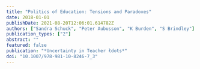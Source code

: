 ```yaml
---
title: "Politics of Education: Tensions and Paradoxes"
date: 2018-01-01
publishDate: 2021-08-20T12:06:01.614782Z
authors: ["Sandra Schuck", "Peter Aubusson", "K Burden", "S Brindley"]
publication_types: ["2"]
abstract: ""
featured: false
publication: "*Uncertainty in Teacher łdots*"
doi: "10.1007/978-981-10-8246-7_3"
---
```


